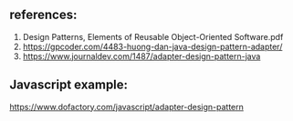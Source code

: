 ## references:
1. Design Patterns, Elements of Reusable Object-Oriented Software.pdf
2. https://gpcoder.com/4483-huong-dan-java-design-pattern-adapter/
3. https://www.journaldev.com/1487/adapter-design-pattern-java


## Javascript example: 
https://www.dofactory.com/javascript/adapter-design-pattern
